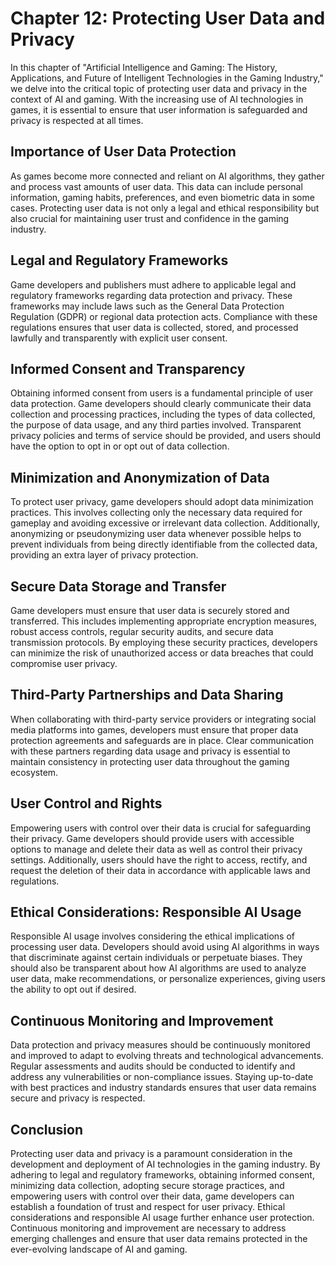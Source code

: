 Chapter 12: Protecting User Data and Privacy
============================================

In this chapter of "Artificial Intelligence and Gaming: The History, Applications, and Future of Intelligent Technologies in the Gaming Industry," we delve into the critical topic of protecting user data and privacy in the context of AI and gaming. With the increasing use of AI technologies in games, it is essential to ensure that user information is safeguarded and privacy is respected at all times.

Importance of User Data Protection
----------------------------------

As games become more connected and reliant on AI algorithms, they gather and process vast amounts of user data. This data can include personal information, gaming habits, preferences, and even biometric data in some cases. Protecting user data is not only a legal and ethical responsibility but also crucial for maintaining user trust and confidence in the gaming industry.

Legal and Regulatory Frameworks
-------------------------------

Game developers and publishers must adhere to applicable legal and regulatory frameworks regarding data protection and privacy. These frameworks may include laws such as the General Data Protection Regulation (GDPR) or regional data protection acts. Compliance with these regulations ensures that user data is collected, stored, and processed lawfully and transparently with explicit user consent.

Informed Consent and Transparency
---------------------------------

Obtaining informed consent from users is a fundamental principle of user data protection. Game developers should clearly communicate their data collection and processing practices, including the types of data collected, the purpose of data usage, and any third parties involved. Transparent privacy policies and terms of service should be provided, and users should have the option to opt in or opt out of data collection.

Minimization and Anonymization of Data
--------------------------------------

To protect user privacy, game developers should adopt data minimization practices. This involves collecting only the necessary data required for gameplay and avoiding excessive or irrelevant data collection. Additionally, anonymizing or pseudonymizing user data whenever possible helps to prevent individuals from being directly identifiable from the collected data, providing an extra layer of privacy protection.

Secure Data Storage and Transfer
--------------------------------

Game developers must ensure that user data is securely stored and transferred. This includes implementing appropriate encryption measures, robust access controls, regular security audits, and secure data transmission protocols. By employing these security practices, developers can minimize the risk of unauthorized access or data breaches that could compromise user privacy.

Third-Party Partnerships and Data Sharing
-----------------------------------------

When collaborating with third-party service providers or integrating social media platforms into games, developers must ensure that proper data protection agreements and safeguards are in place. Clear communication with these partners regarding data usage and privacy is essential to maintain consistency in protecting user data throughout the gaming ecosystem.

User Control and Rights
-----------------------

Empowering users with control over their data is crucial for safeguarding their privacy. Game developers should provide users with accessible options to manage and delete their data as well as control their privacy settings. Additionally, users should have the right to access, rectify, and request the deletion of their data in accordance with applicable laws and regulations.

Ethical Considerations: Responsible AI Usage
--------------------------------------------

Responsible AI usage involves considering the ethical implications of processing user data. Developers should avoid using AI algorithms in ways that discriminate against certain individuals or perpetuate biases. They should also be transparent about how AI algorithms are used to analyze user data, make recommendations, or personalize experiences, giving users the ability to opt out if desired.

Continuous Monitoring and Improvement
-------------------------------------

Data protection and privacy measures should be continuously monitored and improved to adapt to evolving threats and technological advancements. Regular assessments and audits should be conducted to identify and address any vulnerabilities or non-compliance issues. Staying up-to-date with best practices and industry standards ensures that user data remains secure and privacy is respected.

Conclusion
----------

Protecting user data and privacy is a paramount consideration in the development and deployment of AI technologies in the gaming industry. By adhering to legal and regulatory frameworks, obtaining informed consent, minimizing data collection, adopting secure storage practices, and empowering users with control over their data, game developers can establish a foundation of trust and respect for user privacy. Ethical considerations and responsible AI usage further enhance user protection. Continuous monitoring and improvement are necessary to address emerging challenges and ensure that user data remains protected in the ever-evolving landscape of AI and gaming.
